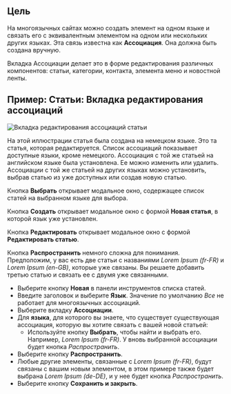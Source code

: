<!-- Filename: Help4.x:Edit_Associations / Display title: Редактировать ассоциации  -->

## Цель

На многоязычных сайтах можно создать элемент на одном языке и связать его с эквивалентным элементом на одном или нескольких других языках. Эта связь известна как **Ассоциация**. Она должна быть создана вручную.

Вкладка Ассоциации делает это в форме редактирования различных компонентов: статьи, категории, контакта, элемента меню и новостной ленты.

## Пример: Статьи: Вкладка редактирования ассоциаций

![Вкладка редактирования ассоциаций статьи](../../../ru/images/common-elements/articles-edit-association-tab.png)

На этой иллюстрации статья была создана на немецком языке. Это та статья, которая редактируется. Список ассоциаций показывает доступные языки, кроме немецкого. Ассоциация с той же статьей на английском языке была установлена. Ее можно изменить или удалить. Ассоциации с той же статьей на других языках можно установить, выбрав статью из уже доступных или создав новую статью.

Кнопка **Выбрать** открывает модальное окно, содержащее список статей на выбранном языке для выбора.

Кнопка **Создать** открывает модальное окно с формой **Новая статья**, в которой язык уже установлен.

Кнопка **Редактировать** открывает модальное окно с формой **Редактировать статью**.

Кнопка **Распространить** немного сложна для понимания. Предположим, у вас есть две статьи с названиями *Lorem Ipsum (fr-FR)* и *Lorem Ipsum (en-GB)*, которые уже связаны. Вы решаете добавить третью статью и связать ее с двумя уже связанными.

* Выберите кнопку **Новая** в панели инструментов списка статей.
* Введите заголовок и выберите **Язык**. Значение по умолчанию *Все* не работает для многоязычных ассоциаций.
* Выберите вкладку **Ассоциации**.
* Для **языка**, для которого вы знаете, что существует существующая ассоциация, которую вы хотите связать с вашей новой статьей:
  * Используйте кнопку **Выбрать**, чтобы найти и выбрать его. Например, *Lorem Ipsum (fr-FR)*. У вновь выбранной ассоциации будет кнопка *Распространить*.
* Выберите кнопку **Распространить**.
* Любые другие элементы, связанные с *Lorem Ipsum (fr-FR)*, будут связаны с вашим новым элементом, в этом примере также будет выбрана *Lorem Ipsum (de-DE)*, и у нее будет кнопка *Распространить*.
* Выберите кнопку **Сохранить и закрыть**.

